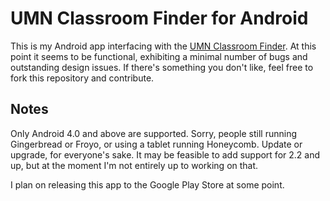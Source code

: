 UMN Classroom Finder for Android
================================

This is my Android app interfacing with the [UMN Classroom Finder](http://brontasaur.us).
At this point it seems to be functional, exhibiting a minimal number of bugs and outstanding
design issues. If there's something you don't like, feel free to fork this repository and
contribute.

Notes
-----

Only Android 4.0 and above are supported. Sorry, people still running
Gingerbread or Froyo, or using a tablet running Honeycomb. Update or upgrade,
for everyone's sake. It may be feasible to add support for 2.2 and up, but at the moment
I'm not entirely up to working on that.

I plan on releasing this app to the Google Play Store at some point.

